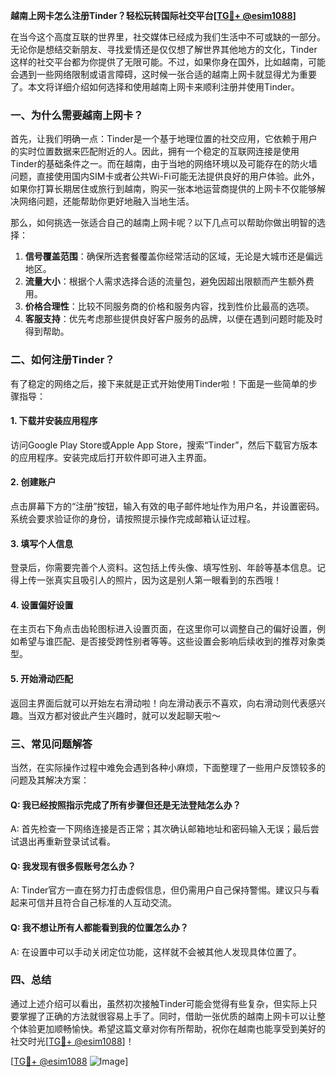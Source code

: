 **越南上网卡怎么注册Tinder？轻松玩转国际社交平台[[TG💪+ @esim1088](https://t.me/s/esim1088)]**

在当今这个高度互联的世界里，社交媒体已经成为我们生活中不可或缺的一部分。无论你是想结交新朋友、寻找爱情还是仅仅想了解世界其他地方的文化，Tinder这样的社交平台都为你提供了无限可能。不过，如果你身在国外，比如越南，可能会遇到一些网络限制或语言障碍，这时候一张合适的越南上网卡就显得尤为重要了。本文将详细介绍如何选择和使用越南上网卡来顺利注册并使用Tinder。

### 一、为什么需要越南上网卡？

首先，让我们明确一点：Tinder是一个基于地理位置的社交应用，它依赖于用户的实时位置数据来匹配附近的人。因此，拥有一个稳定的互联网连接是使用Tinder的基础条件之一。而在越南，由于当地的网络环境以及可能存在的防火墙问题，直接使用国内SIM卡或者公共Wi-Fi可能无法提供良好的用户体验。此外，如果你打算长期居住或旅行到越南，购买一张本地运营商提供的上网卡不仅能够解决网络问题，还能帮助你更好地融入当地生活。

那么，如何挑选一张适合自己的越南上网卡呢？以下几点可以帮助你做出明智的选择：

1. **信号覆盖范围**：确保所选套餐覆盖你经常活动的区域，无论是大城市还是偏远地区。
2. **流量大小**：根据个人需求选择合适的流量包，避免因超出限额而产生额外费用。
3. **价格合理性**：比较不同服务商的价格和服务内容，找到性价比最高的选项。
4. **客服支持**：优先考虑那些提供良好客户服务的品牌，以便在遇到问题时能及时得到帮助。

### 二、如何注册Tinder？

有了稳定的网络之后，接下来就是正式开始使用Tinder啦！下面是一些简单的步骤指导：

#### 1. 下载并安装应用程序
访问Google Play Store或Apple App Store，搜索“Tinder”，然后下载官方版本的应用程序。安装完成后打开软件即可进入主界面。

#### 2. 创建账户
点击屏幕下方的“注册”按钮，输入有效的电子邮件地址作为用户名，并设置密码。系统会要求验证你的身份，请按照提示操作完成邮箱认证过程。

#### 3. 填写个人信息
登录后，你需要完善个人资料。这包括上传头像、填写性别、年龄等基本信息。记得上传一张真实且吸引人的照片，因为这是别人第一眼看到的东西哦！

#### 4. 设置偏好设置
在主页右下角点击齿轮图标进入设置页面，在这里你可以调整自己的偏好设置，例如希望与谁匹配、是否接受跨性别者等等。这些设置会影响后续收到的推荐对象类型。

#### 5. 开始滑动匹配
返回主界面后就可以开始左右滑动啦！向左滑动表示不喜欢，向右滑动则代表感兴趣。当双方都对彼此产生兴趣时，就可以发起聊天啦～

### 三、常见问题解答

当然，在实际操作过程中难免会遇到各种小麻烦，下面整理了一些用户反馈较多的问题及其解决方案：

#### Q: 我已经按照指示完成了所有步骤但还是无法登陆怎么办？
A: 首先检查一下网络连接是否正常；其次确认邮箱地址和密码输入无误；最后尝试退出再重新登录试试看。

#### Q: 我发现有很多假账号怎么办？
A: Tinder官方一直在努力打击虚假信息，但仍需用户自己保持警惕。建议只与看起来可信并且符合自己标准的人互动交流。

#### Q: 我不想让所有人都能看到我的位置怎么办？
A: 在设置中可以手动关闭定位功能，这样就不会被其他人发现具体位置了。

### 四、总结

通过上述介绍可以看出，虽然初次接触Tinder可能会觉得有些复杂，但实际上只要掌握了正确的方法就很容易上手了。同时，借助一张优质的越南上网卡可以让整个体验更加顺畅愉快。希望这篇文章对你有所帮助，祝你在越南也能享受到美好的社交时光[[TG💪+ @esim1088](https://t.me/s/esim1088)]！

[[TG💪+ @esim1088](https://t.me/s/esim1088) ![Image](https://i.postimg.cc/4NQfJmqS/Snipaste-2025-05-13-00-14-12.png)]